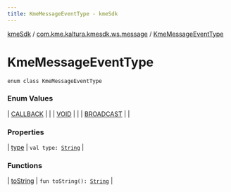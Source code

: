 ```yaml
---
title: KmeMessageEventType - kmeSdk
---
```


[kmeSdk](../../index.html) / [com.kme.kaltura.kmesdk.ws.message](../index.html) / [KmeMessageEventType](./index.html)

# KmeMessageEventType

`enum class KmeMessageEventType`

### Enum Values

| [CALLBACK](-c-a-l-l-b-a-c-k.html) |  |
| [VOID](-v-o-i-d.html) |  |
| [BROADCAST](-b-r-o-a-d-c-a-s-t.html) |  |

### Properties

| [type](type.html) | `val type: `[`String`](https://kotlinlang.org/api/latest/jvm/stdlib/kotlin/-string/index.html) |

### Functions

| [toString](to-string.html) | `fun toString(): `[`String`](https://kotlinlang.org/api/latest/jvm/stdlib/kotlin/-string/index.html) |

